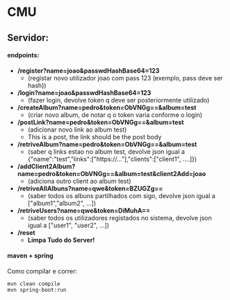 # CMU

## Servidor:
#### endpoints:
- **/register?name=joao&passwdHashBase64=123**
  - (registar novo utilizador joao com pass 123 (exemplo, pass deve ser hash))
- **/login?name=joao&passwdHashBase64=123**
    - (fazer login, devolve token q deve ser posteriormente utilizado)
- **/createAlbum?name=pedro&token=ObVNGg==&album=test**
    - (criar novo album, de notar q o token varia conforme o login)
- **/postLink?name=pedro&token=ObVNGg==&album=test**
    - (adicionar novo link ao album test)
    - This is a post, the link should be the post body
- **/retriveAlbum?name=pedro&token=ObVNGg==&album=test**
    - (saber q links estao no album test, devolve json igual a {"name":"test","links":["https://..."],"clients":["client1", ....]})
- **/addClient2Album?name=pedro&token=ObVNGg==&album=test&client2Add=joao**
    - (adiciona outro client ao album test)
- **/retriveAllAlbuns?name=qwe&token=BZUGZg==**
    - (saber todos os albuns partilhados com sigo, devolve json igual a ["album1","album2", ...])
- **/retriveUsers?name=qwe&token=DiMuhA==**
    - (saber todos os utilizadores registados no sistema, devolve json igual a ["user1", "user2", ...])
- **/reset**
    - **Limpa Tudo do Server!**
    
#### maven + spring 
Como compilar e correr:
```
mvn clean compile
mvn spring-boot:run
```
